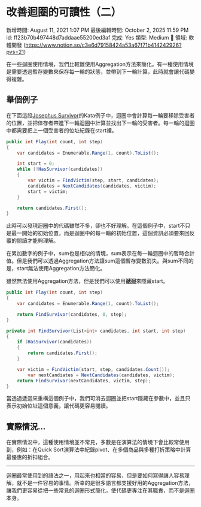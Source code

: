 # 改善迴圈的可讀性（二）

新增時間: August 11, 2021 1:07 PM
最後編輯時間: October 2, 2025 11:59 PM
id: ff23b70b497448d7addaae55200ed3af
完成: Yes
類型: Medium
🧩 領域: 軟體開發 (https://www.notion.so/c3e6d79158424a53a67f71b414242926?pvs=21)

在一些迴圈使用情境，我們比較難使用Aggregation方法來簡化。有一種使用情境是需要透過暫存變數來保存每一輪的狀態，並帶到下一輪計算，此時就會讓代碼變得複雜。

## 舉個例子

在下面這段[Josephus Survivor](https://www.codewars.com/kata/555624b601231dc7a400017a/)的Kata例子中，迴圈中會計算每一輪要移除受害者的位置，並把倖存者帶進下一輪迴圈中計算並找出下一輪的受害者。每一輪的迴圈中都需要把上一個受害者的位址紀錄在start裡。

```csharp
public int Play(int count, int step)
{
    var candidates = Enumerable.Range(1, count).ToList();

    int start = 0;
    while (!HasSurvivor(candidates))
    {
        var victim = FindVictim(step, start, candidates);
        candidates = NextCandidates(candidates, victim);
        start = victim;
    }

    return candidates.First();
}
```

此時可以發現迴圈中的代碼雖然不多，卻也不好理解。在這個例子中，start不只是最一開始的初始位置，而是迴圈中的每一輪的初始位置，這個資訊必須要來回反覆的閱讀才能夠理解。

在累加數字的例子中，sum也是相似的情境，sum表示在每一輪迴圈中的暫時合計值。但是我們可以透過Aggregation方法讓sum這個暫存變數消失。與sum不同的是，start無法使用Aggregation方法簡化。

雖然無法使用Aggregation方法，但是我們可以使用**遞迴**來隱藏start。

```csharp
public int Play(int count, int step)
{
    var candidates = Enumerable.Range(1, count).ToList();

    return FindSurvivor(candidates, 0, step);
}

private int FindSurvivor(List<int> candidates, int start, int step)
{
    if (HasSurvivor(candidates))
    {
        return candidates.First();
    }

    var victim = FindVictim(start, step, candidates.Count());
		var nextCandiates = NextCandidates(candidates, victim);
    return FindSurvivor(nextCandidates, victim, step);
}
```

當透過遞迴來重構這個例子中，我們可消去迴圈並把start隱藏在參數中，並且只表示初始位址這個意義，讓代碼更容易閱讀。

## 實際情況...

在實際情況中，這種使用情境並不常見，多數是在演算法的情境下會比較常使用到，例如：在Quick Sort演算法中紀錄pivot、在多個商品與多種打折策略中計算最優惠的折扣組合。

---

迴圈最常使用到的語法之一，用起來也相當的容易，但是要如何寫得讓人容易理解，就不是一件容易的事情。所幸的是很多語言都支援好用的Aggregation方法，讓我們更容易從把一些常見的迴圈形式簡化，使代碼更專注在其職責，而不是迴圈本身。